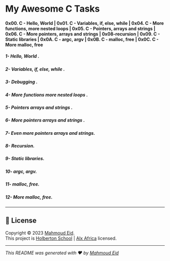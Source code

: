 # My Awesome __C__ Tasks  
#### __0x00. C - Hello, World | 0x01. C - Variables, if, else, while | 0x04. C - More functions, more nested loops | 0x05. C - Pointers, arrays and strings | 0x06. C - More pointers, arrays and strings | 0x08-recursion | 0x09. C - Static libraries | 0x0A. C - argc, argv__ | 0x0B. C - malloc, free | 0x0C. C - More malloc, free
 
 
##### 1- Hello, World .
##### 2- Variables, if, else, while .
##### 3- Debugging .
##### 4- More functions more nested loops .
##### 5- Pointers arrays and strings .
##### 6- More pointers arrays and strings .
##### 7- Even more pointers arrays and strings.
##### 8- Recursion.
##### 9- Static libraries.
##### 10- argc, argv.
##### 11- malloc, free.
##### 12- More malloc, free.

---
## 📝 License

Copyright © 2023 [Mahmoud Eid](https://github.com/Mado007).<br />
This project is [Holberton School](https://github.com/holbertonschool) | [Alx Africa](https://www.alxafrica.com/)  licensed.

---

_This README was generated with ❤️ by [Mahmoud Eid](https://github.com/Mado007)_
